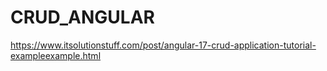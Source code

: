 # CRUD_ANGULAR
https://www.itsolutionstuff.com/post/angular-17-crud-application-tutorial-exampleexample.html
